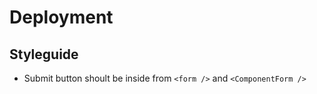 # Deployment

## Styleguide

-   Submit button shoult be inside from `<form />` and `<ComponentForm />`
